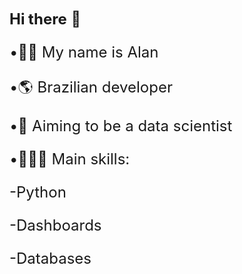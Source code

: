   <font size=5>**Hi there** 👋

  •🙋🏻 My name is Alan
  
  •🌎 Brazilian developer
  
  •🎯 Aiming to be a data scientist
  
  •🤹🏻‍♂️ Main skills:
    
  -Python
  
  -Dashboards
  
  -Databases
<!---
alanfurquim/alanfurquim is a ✨ special ✨ repository because its `README.md` (this file) appears on your GitHub profile.
You can click the Preview link to take a look at your changes.
--->
